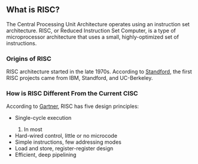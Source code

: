 ## What is RISC?
The Central Processing Unit Architecture operates using an instruction set architecture. RISC, or Reduced Instruction Set Computer, is a type of microprocessor architecture that uses a small, highly-optimized set of instructions. 

### Origins of RISC
RISC architecture started in the late 1970s. According to [Standford](https://cs.stanford.edu/people/eroberts/courses/soco/projects/risc/whatis/index.html), the first RISC projects came from IBM, Standford, and UC-Berkeley.

### How is RISC Different From the Current CISC
According to [Gartner](https://www.gartner.com/en/information-technology/glossary/risc-reduced-instruction-set-computer), RISC has five design principles:
<ul>
  <li>Single-cycle execution</li>
    <ul style="list-style-type: dash;"><li>In most</li></ul>
  <li>Hard-wired control, little or no microcode</li>
  <li>Simple instructions, few addressing modes</li>
  <li>Load and store, register-register design</li>
  <li>Efficient, deep pipelining</li>
</ul>
